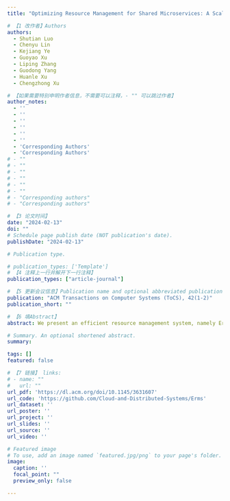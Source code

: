 ```yaml
---
title: "Optimizing Resource Management for Shared Microservices: A Scalable System Design"

# 【1 改作者】Authors
authors:
  - Shutian Luo
  - Chenyu Lin 
  - Kejiang Ye
  - Guoyao Xu
  - Liping Zhang 
  - Guodong Yang 
  - Huanle Xu 
  - Chengzhong Xu 

# 【如果需要特别申明作者信息，不需要可以注释，- "" 可以跳过作者】
author_notes:
  - ''
  - ''
  - ''
  - ''
  - ''
  - ''
  - 'Corresponding Authors'
  - 'Corresponding Authors'
# - ""
# - ""
# - ""
# - ""
# - ""
# - ""
# - "Corresponding authors"
# - "Corresponding authors"

# 【3 论文时间】
date: "2024-02-13"
doi: ""
# Schedule page publish date (NOT publication's date).
publishDate: "2024-02-13"

# Publication type.

# publication_types: ['Template']
# 【4 注释上一行并解开下一行注释】
publication_types: ["article-journal"]

# 【5 更新会议信息】Publication name and optional abbreviated publication name.
publication: "ACM Transactions on Computer Systems (ToCS), 42(1-2)"
publication_short: ""

# 【6 填Abstract】
abstract: We present an efficient resource management system, namely Erms, for guaranteeing SLAs with high probability in shared microservice environments. Erms profiles microservice latency as a piece-wise linear function of the workload, resource usage, and interference. Based on this profiling, Erms builds resource scaling models to optimally determine latency targets for microservices with complex dependencies. Erms also designs new scheduling policies at shared microservices to further enhance resource efficiency. Experiments across microservice benchmarks as well as trace-driven simulations demonstrate that Erms can reduce SLA violation probability by 5× and more importantly, lead to a reduction in resource usage by 1.6×, compared to state-of-the-art approaches.

# Summary. An optional shortened abstract.
summary: 

tags: []
featured: false

# 【7 链接】 links:
# - name: ""
#   url: ""
url_pdf: 'https://dl.acm.org/doi/10.1145/3631607'
url_code: 'https://github.com/Cloud-and-Distributed-Systems/Erms'
url_dataset: ''
url_poster: ''
url_project: ''
url_slides: ''
url_source: ''
url_video: ''

# Featured image
# To use, add an image named `featured.jpg/png` to your page's folder. 
image:
  caption: ''
  focal_point: ""
  preview_only: false

---
```




